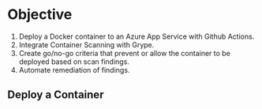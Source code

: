 # Objective
1. Deploy a Docker container to an Azure App Service with Github Actions.
2. Integrate Container Scanning with Grype.
3. Create go/no-go criteria that prevent or allow the container to be deployed based on scan findings.
4. Automate remediation of findings.

## Deploy a Container


